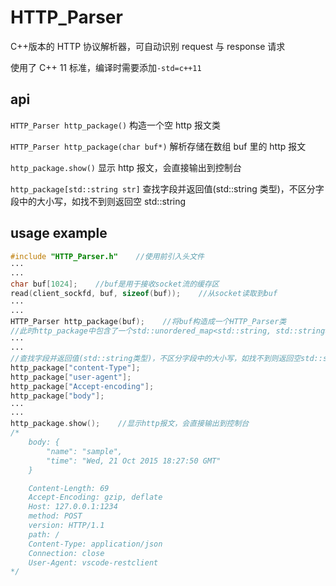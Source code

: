 # HTTP_Parser

C++版本的 HTTP 协议解析器，可自动识别 request 与 response 请求

使用了 C++ 11 标准，编译时需要添加`-std=c++11`

## api

`HTTP_Parser http_package()` 构造一个空 http 报文类

`HTTP_Parser http_package(char buf*)` 解析存储在数组 buf 里的 http 报文

`http_package.show()` 显示 http 报文，会直接输出到控制台

`http_package[std::string str]` 查找字段并返回值(std::string 类型)，不区分字段中的大小写，如找不到则返回空 std::string

## usage example

```c++
#include "HTTP_Parser.h"    //使用前引入头文件
···
···
char buf[1024];    //buf是用于接收socket流的缓存区
read(client_sockfd, buf, sizeof(buf));    //从socket读取到buf
···
···
HTTP_Parser http_package(buf);    //将buf构造成一个HTTP_Parser类
//此时http_package中包含了一个std::unordered_map<std::string, std::string>的字典，保存http报文字段信息。字典中的所有key大小写不敏感，但都按照标准规则命名（单词首字符大写，单词之间用'-'连接）。
···
···
//查找字段并返回值(std::string类型)，不区分字段中的大小写，如找不到则返回空std::string
http_package["content-Type"];
http_package["user-agent"];
http_package["Accept-encoding"];
http_package["body"];
···
···
http_package.show();    //显示http报文，会直接输出到控制台
/*
    body: {
        "name": "sample",
        "time": "Wed, 21 Oct 2015 18:27:50 GMT"
    }

    Content-Length: 69
    Accept-Encoding: gzip, deflate
    Host: 127.0.0.1:1234
    method: POST
    version: HTTP/1.1
    path: /
    Content-Type: application/json
    Connection: close
    User-Agent: vscode-restclient
*/
```
